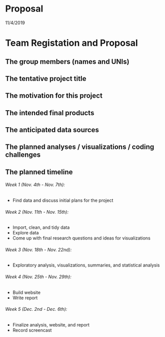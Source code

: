 Proposal
================
11/4/2019

Team Registation and Proposal
=============================

The group members (names and UNIs)
----------------------------------

The tentative project title
---------------------------

The motivation for this project
-------------------------------

The intended final products
---------------------------

The anticipated data sources
----------------------------

The planned analyses / visualizations / coding challenges
---------------------------------------------------------

The planned timeline
--------------------

###### Week 1 (Nov. 4th - Nov. 7th):

-   Find data and discuss initial plans for the project

###### Week 2 (Nov. 11th - Nov. 15th):

-   Import, clean, and tidy data
-   Explore data
-   Come up with final research questions and ideas for visualizations

###### Week 3 (Nov. 18th - Nov. 22nd):

-   Exploratory analysis, visualizations, summaries, and statistical analysis

###### Week 4 (Nov. 25th - Nov. 29th):

-   Build website
-   Write report

###### Week 5 (Dec. 2nd - Dec. 6th):

-   Finalize analysis, website, and report
-   Record screencast
